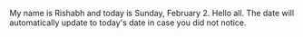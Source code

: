 My name is Rishabh and today is Sunday, February 2. Hello all. The date will automatically update to today's date in case you did not notice.
